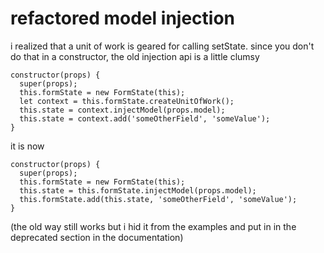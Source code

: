 # refactored model injection

i realized that a unit of work is geared for calling setState. since you don't do that in a constructor, the old injection api is a little clumsy

```es6
constructor(props) {
  super(props);
  this.formState = new FormState(this);
  let context = this.formState.createUnitOfWork();
  this.state = context.injectModel(props.model);
  this.state = context.add('someOtherField', 'someValue');
}
```

it is now

```es6
constructor(props) {
  super(props);
  this.formState = new FormState(this);
  this.state = this.formState.injectModel(props.model);
  this.formState.add(this.state, 'someOtherField', 'someValue');
}
```

(the old way still works but i hid it from the examples and put in in the deprecated section in the documentation)
